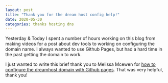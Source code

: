 ```yaml
---
layout: post
title: "Thank you for the dream host config help!"
date: 2020-05-30
categories: thanks hosting dns
---
```


Yesterday & Today I spent a number of hours working on this blog from making videos for a post about dev tools to working on configuring the domain name. I always wanted to use Github Pages, but had a hard time in the past getting the domain to work.

I just wanted to write this brief thank you to Melissa Mcewen for [how to configure the dreamhost domain with Github pages](https://medium.com/@melissamcewen/getting-github-pages-to-work-with-a-dreamhost-domain-5fcefac93063). That was very helpful, thank you!